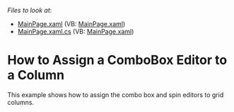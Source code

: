 <!-- default file list -->
*Files to look at*:

* [MainPage.xaml](./CS/AssignComboBoxEditToColmn/MainPage.xaml) (VB: [MainPage.xaml](./VB/AssignComboBoxEditToColmn/MainPage.xaml))
* [MainPage.xaml.cs](./CS/AssignComboBoxEditToColmn/MainPage.xaml.cs) (VB: [MainPage.xaml](./VB/AssignComboBoxEditToColmn/MainPage.xaml))
<!-- default file list end -->
# How to Assign a ComboBox Editor to a Column


<p>This example shows how to assign the combo box and spin editors to grid columns.</p><br />


<br/>


